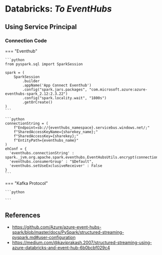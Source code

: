 # Databricks: _To EventHubs_

## Using Service Principal

### Connection Code

=== "Eventhub"

    ```python
    from pyspark.sql import SparkSession

    spark = (
        SparkSession
            .builder
            .appName('App Connect Eventhub')
            .config("spark.jars.packages", "com.microsoft.azure:azure-eventhubs-spark_2.12:2.3.22")
            .config("spark.locality.wait", "1800s")
            .getOrCreate()
    )
    ```

    ```python
    connectionString = (
        f"Endpoint=sb://{eventhubs_namespace}.servicebus.windows.net/;"
        f"SharedAccessKeyName={sharekey_name};"
        f"SharedAccessKey={sharekey};"
        f"EntityPath={eventhubs_name}"
    )
    ehConf = {
      'eventhubs.connectionString' : spark._jvm.org.apache.spark.eventhubs.EventHubsUtils.encrypt(connectionString),
      'eventhubs.consumerGroup' : "$Default",
      'eventhubs.setUseExclusiveReceiver' : False
    }
    ```

=== "Kafka Protocol"

    ```python

    ```

## References

- https://github.com/Azure/azure-event-hubs-spark/blob/master/docs/PySpark/structured-streaming-pyspark.md#user-configuration
- https://medium.com/@kaviprakash.2007/structured-streaming-using-azure-databricks-and-event-hub-6b0bcbf029c4
